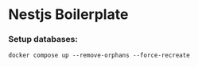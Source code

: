 # Nestjs Boilerplate

### Setup databases:

```
docker compose up --remove-orphans --force-recreate
```
